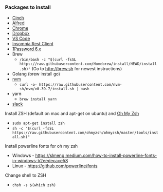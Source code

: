 ### Packages to install ###
* [Cinch](http://www.irradiatedsoftware.com/cinch/)
* [Alfred](https://www.alfredapp.com/)
* [Chrome](https://www.google.com/chrome/)
* [Dropbox](https://www.dropbox.com/downloading)
* [VS Code](https://code.visualstudio.com/download)
* [Insomnia Rest Client](https://insomnia.rest/download/)
* [1Password 6.x](https://1password.com/downloads/)
* Brew
  * `/bin/bash -c "$(curl -fsSL https://raw.githubusercontent.com/Homebrew/install/HEAD/install.sh)"` (Go to http://brew.sh for newest instructions)
* Golang (brew install go)
* [nvm](https://github.com/nvm-sh/nvm)
  * `curl -o- https://raw.githubusercontent.com/nvm-sh/nvm/v0.39.7/install.sh | bash`
* yarn
  * `brew install yarn`
* [slack](https://slack.com/downloads/osx)

Install ZSH (default on mac and apt-get on ubuntu) and [Oh My Zsh](https://ohmyz.sh/#install)
* `sudo apt-get install zsh`
* `sh -c "$(curl -fsSL https://raw.githubusercontent.com/ohmyzsh/ohmyzsh/master/tools/install.sh)"`

Install powerline fonts for oh my zsh
* Windows - https://slmeng.medium.com/how-to-install-powerline-fonts-in-windows-b2eedecace58
* Linux - https://github.com/powerline/fonts

Change shell to ZSH
* `chsh -s $(which zsh)`


